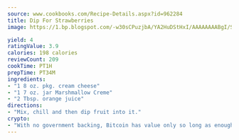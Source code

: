 ```yaml
---
source: www.cookbooks.com/Recipe-Details.aspx?id=962284
title: Dip For Strawberries
image: https://1.bp.blogspot.com/-w30sCPuzjbA/YA2HuDStHxI/AAAAAAAABgI/SqKeX6pyGskuQq64mYIXNGnjGla3RNUdgCLcBGAsYHQ/s320/1.png

yield: 4
ratingValue: 3.9
calories: 198 calories
reviewCount: 209
cookTime: PT1H
prepTime: PT34M
ingredients:
- "1 8 oz. pkg. cream cheese"
- "1 7 oz. jar Marshmallow Creme"
- "2 Tbsp. orange juice"
directions:
- "Mix, chill and then dip fruit into it."
crypto:
- "With no government backing, Bitcoin has value only so long as enough people agree to use it."
---
```

